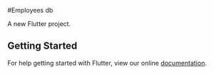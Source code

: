 #Employees db

A new Flutter project.

## Getting Started

For help getting started with Flutter, view our online
[documentation](https://flutter.io/).
